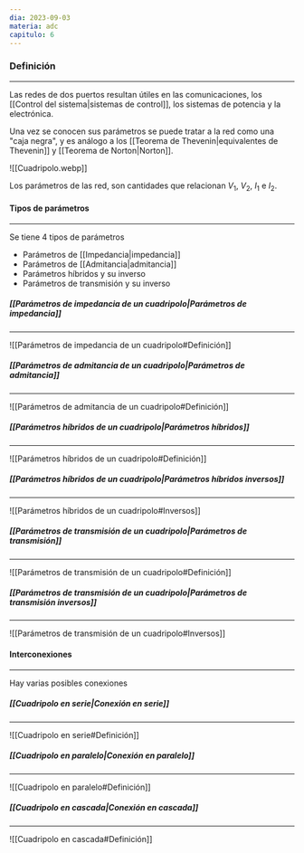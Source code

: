 ```yaml
---
dia: 2023-09-03
materia: adc
capitulo: 6
---
```

### Definición
---
Las redes de dos puertos resultan útiles en las comunicaciones, los [[Control del sistema|sistemas de control]], los sistemas de potencia y la electrónica.

Una vez se conocen sus parámetros se puede tratar a la red como una "caja negra", y es análogo a los [[Teorema de Thevenin|equivalentes de Thevenin]] y [[Teorema de Norton|Norton]].

![[Cuadripolo.webp]]

Los parámetros de las red, son cantidades que relacionan $V_1$, $V_2$, $I_1$ e $I_2$.

#### Tipos de parámetros
---
Se tiene $4$ tipos de parámetros
* Parámetros de [[Impedancia|impedancia]]
* Parámetros de [[Admitancia|admitancia]]
* Parámetros híbridos y su inverso
* Parámetros de transmisión y su inverso

##### [[Parámetros de impedancia de un cuadripolo|Parámetros de impedancia]]
---
![[Parámetros de impedancia de un cuadripolo#Definición]]

##### [[Parámetros de admitancia de un cuadripolo|Parámetros de admitancia]]
---
![[Parámetros de admitancia de un cuadripolo#Definición]]

##### [[Parámetros híbridos de un cuadripolo|Parámetros híbridos]]
---
![[Parámetros híbridos de un cuadripolo#Definición]]

##### [[Parámetros híbridos de un cuadripolo|Parámetros híbridos inversos]]
---
![[Parámetros híbridos de un cuadripolo#Inversos]]


##### [[Parámetros de transmisión de un cuadripolo|Parámetros de transmisión]]
---
![[Parámetros de transmisión de un cuadripolo#Definición]]

##### [[Parámetros de transmisión de un cuadripolo|Parámetros de transmisión inversos]]
---
![[Parámetros de transmisión de un cuadripolo#Inversos]]

#### Interconexiones
---
Hay varias posibles conexiones

##### [[Cuadripolo en serie|Conexión en serie]]
---
![[Cuadripolo en serie#Definición]]

##### [[Cuadripolo en paralelo|Conexión en paralelo]]
---
![[Cuadripolo en paralelo#Definición]]

##### [[Cuadripolo en cascada|Conexión en cascada]]
---
![[Cuadripolo en cascada#Definición]]